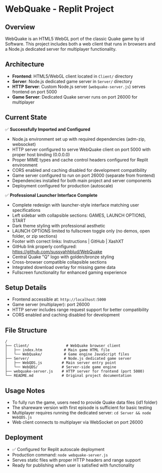 # WebQuake - Replit Project

## Overview
WebQuake is an HTML5 WebGL port of the classic Quake game by id Software. This project includes both a web client that runs in browsers and a Node.js dedicated server for multiplayer functionality.

## Architecture
- **Frontend**: HTML5/WebGL client located in `Client/` directory
- **Server**: Node.js dedicated game server in `Server/` directory  
- **HTTP Server**: Custom Node.js server (`webquake-server.js`) serves frontend on port 5000
- **Game Server**: Dedicated Quake server runs on port 26000 for multiplayer

## Current State
✅ **Successfully Imported and Configured**
- Node.js environment set up with required dependencies (adm-zip, websocket)
- HTTP server configured to serve WebQuake client on port 5000 with proper host binding (0.0.0.0)
- Proper MIME types and cache control headers configured for Replit environment
- CORS enabled and caching disabled for development compatibility
- Game server configured to run on port 26000 (separate from frontend)
- Dependencies installed for both main project and server components
- Deployment configured for production (autoscale)

✅ **Professional Launcher Interface Complete**
- Complete redesign with launcher-style interface matching user specifications
- Left sidebar with collapsible sections: GAMES, LAUNCH OPTIONS, START
- Dark theme styling with professional aesthetic
- LAUNCH OPTIONS limited to fullscreen toggle only (no demos, open folder, or zip sections)
- Footer with correct links: Instructions | GitHub | XashXT
- GitHub link properly configured: https://github.com/sussyahhblud/WebQuake
- Central Quake "Q" logo with golden/bronze styling
- Cross-browser compatible collapsible sections
- Integrated download overlay for missing game data
- Fullscreen functionality for enhanced gaming experience

## Setup Details
- Frontend accessible at: `http://localhost:5000`
- Game server (multiplayer): port 26000
- HTTP server includes range request support for better compatibility
- CORS enabled and caching disabled for development

## File Structure
```
/
├── Client/                 # WebQuake browser client
│   ├── index.htm          # Main game HTML file
│   └── WebQuake/          # Game engine JavaScript files
├── Server/                # Node.js dedicated game server
│   ├── WebQDS.js         # Main server entry point
│   └── WebQDS/           # Server-side game engine
├── webquake-server.js    # HTTP server for frontend (port 5000)
└── README.md             # Original project documentation
```

## Usage Notes
- To fully run the game, users need to provide Quake data files (id1 folder)
- The shareware version with first episode is sufficient for basic testing
- Multiplayer requires running the dedicated server: `cd Server && node WebQDS.js`
- Web client connects to multiplayer via WebSocket on port 26000

## Deployment
- ✅ Configured for Replit autoscale deployment
- Production command: `node webquake-server.js`
- Serves static files with proper HTTP headers and range support
- Ready for publishing when user is satisfied with functionality